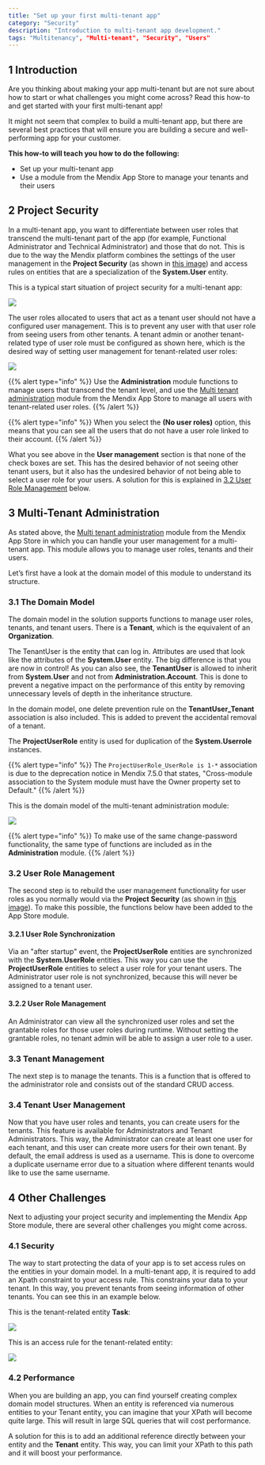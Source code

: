 ```yaml
---
title: "Set up your first multi-tenant app"
category: "Security"
description: "Introduction to multi-tenant app development."
tags: "Multitenancy", "Multi-tenant", "Security", "Users"
---
```


## 1 Introduction

Are you thinking about making your app multi-tenant but are not sure about how to start or what challenges you might come across? Read this how-to and get started with your first multi-tenant app!

It might not seem that complex to build a multi-tenant app, but there are several best practices that will ensure you are building a secure and well-performing app for your customer.

**This how-to will teach you how to do the following:**

* Set up your multi-tenant app
* Use a module from the Mendix App Store to manage your tenants and their users

## 2 Project Security

In a multi-tenant app, you want to differentiate between user roles that transcend the multi-tenant part of the app (for example, Functional Administrator and Technical Administrator) and those that do not. This is due to the way the Mendix platform combines the settings of the user management in the **Project Security** (as shown in [this image](#Figure2)) and access rules on entities that are a specialization of the **System.User** entity.

This is a typical start situation of project security for a multi-tenant app:

![](attachments/set-up-your-first-multi-tenant-app/00_TypicalProjectSecurity.png)

The user roles allocated to users that act as a tenant user should not have a configured user management. This is to prevent any user with that user role from seeing users from other tenants. A tenant admin or another tenant-related type of user role must be configured as shown here, which is the desired way of setting user management for tenant-related user roles:

![](attachments/set-up-your-first-multi-tenant-app/01_ConfigurationOfTenantAdmin.png)<a name="Figure2"></a>

{{% alert type="info" %}}
Use the **Administration** module functions to manage users that transcend the tenant level, and use the [Multi tenant administration](https://appstore.home.mendix.com/link/app/80498/) module from the Mendix App Store to manage all users with tenant-related user roles.
{{% /alert %}}

{{% alert type="info" %}}
When you select the **(No user roles)** option, this means that you can see all the users that do not have a user role linked to their account.
{{% /alert %}}

What you see above in the **User management** section is that none of the check boxes are set. This has the desired behavior of not seeing other tenant users, but it also has the undesired behavior of not being able to select a user role for your users. A solution for this is explained in [3.2 User Role Management](#UserRoleManagement) below.

## 3 Multi-Tenant Administration

As stated above, the [Multi tenant administration](https://appstore.home.mendix.com/link/app/80498/) module from the Mendix App Store in which you can handle your user management for a multi-tenant app. This module allows you to manage user roles, tenants and their users. 

Let’s first have a look at the domain model of this module to understand its structure.

### 3.1 The Domain Model

The domain model in the solution supports functions to manage user roles, tenants, and tenant users. There is a **Tenant**, which is the equivalent of an **Organization**.

The TenantUser is the entity that can log in. Attributes are used that look like the attributes of the **System.User** entity. The big difference is that you are now in control! As you can also see, the **TenantUser** is allowed to inherit from **System.User** and not from **Administration.Account**. This is done to prevent a negative impact on the performance of this entity by removing unnecessary levels of depth in the inheritance structure.

In the domain model, one delete prevention rule on the **TenantUser_Tenant** association is also included. This is added to prevent the accidental removal of a tenant.

The **ProjectUserRole** entity is used for duplication of the **System.Userrole** instances.

{{% alert type="info" %}}
The `ProjectUserRole_UserRole is 1-*` association is due to the deprecation notice in Mendix 7.5.0 that states, "Cross-module association to the System module must have the Owner property set to Default."
{{% /alert %}}

This is the domain model of the multi-tenant administration module:

![](attachments/set-up-your-first-multi-tenant-app/02_MultiTenantAdministrationDomainModel.png)

{{% alert type="info" %}}
To make use of the same change-password functionality, the same type of functions are included as in the **Administration** module.
{{% /alert %}}

### 3.2 User Role Management<a name="UserRoleManagement"></a>

The second step is to rebuild the user management functionality for user roles as you normally would via the **Project Security** (as shown in [this image](#Figure2)). To make this possible, the functions below have been added to the App Store module.

#### 3.2.1	User Role Synchronization

Via an "after startup" event, the **ProjectUserRole** entities are synchronized with the **System.UserRole** entities. This way you can use the **ProjectUserRole** entities to select a user role for your tenant users. The Administrator user role is not synchronized, because this will never be assigned to a tenant user.

#### 3.2.2	User Role Management

An Administrator can view all the synchronized user roles and set the grantable roles for those user roles during runtime. Without setting the grantable roles, no tenant admin will be able to assign a user role to a user.

### 3.3 Tenant Management

The next step is to manage the tenants. This is a function that is offered to the administrator role and consists out of the standard CRUD access.

### 3.4 Tenant User Management

Now that you have user roles and tenants, you can create users for the tenants. This feature is available for Administrators and Tenant Administrators. This way, the Administrator can create at least one user for each tenant, and this user can create more users for their own tenant. By default, the email address is used as a username. This is done to overcome a duplicate username error due to a situation where different tenants would like to use the same username.

## 4 Other Challenges

Next to adjusting your project security and implementing the Mendix App Store module, there are several other challenges you might come across.

### 4.1 Security

The way to start protecting the data of your app is to set access rules on the entities in your domain model. In a multi-tenant app, it is required to add an Xpath constraint to your access rule. This constrains your data to your tenant. In this way, you prevent tenants from seeing information of other tenants. You can see this in an example below.

This is the tenant-related entity **Task**:

![](attachments/set-up-your-first-multi-tenant-app/03_TenantEntities.png)

This is an access rule for the tenant-related entity:

![](attachments/set-up-your-first-multi-tenant-app/04_AccessRule.png)

### 4.2 Performance

When you are building an app, you can find yourself creating complex domain model structures. When an entity is referenced via numerous entities to your Tenant entity, you can imagine that your XPath will become quite large. This will result in large SQL queries that will cost performance.

A solution for this is to add an additional reference directly between your entity and the **Tenant** entity. This way, you can limit your XPath to this path and it will boost your performance.
